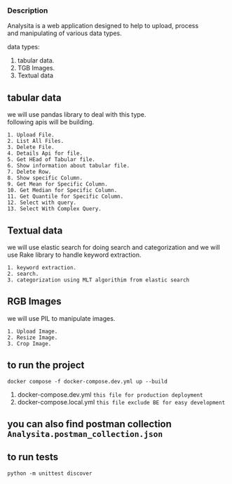 ### Description
Analysita is a web application designed to help to upload, process <br>
and manipulating of various data types.

data types: <br>
1. tabular data.
2. TGB Images.
3. Textual data

## tabular data <br>
we will use pandas library to deal with this type. <br>
following apis will be building. <br>

```
1. Upload File.
2. List All Files.
3. Delete File.
4. Details Api for file.
5. Get HEad of Tabular file.
6. Show information about tabular file.
7. Delete Row.
8. Show specific Column.
9. Get Mean for Specific Column.
10. Get Median for Specific Column.
11. Get Quantile for Specific Column.
12. Select with query.
13. Select With Complex Query.
```


## Textual data <br>
we will use elastic search for doing search and categorization and we will use
Rake library to handle keyword extraction.

```
1. keyword extraction.
2. search.
3. categorization using MLT algorithim from elastic search
```

## RGB Images <br>
we will use PIL to manipulate images.
```
1. Upload Image.
2. Resize Image.
3. Crop Image.
```


## to run the project
`docker compose -f docker-compose.dev.yml up --build`

1. docker-compose.dev.yml `this file for production deployment`
2. docker-compose.local.yml `this file exclude BE for easy development`

## you can also find postman collection `Analysita.postman_collection.json`

## to run tests
`python -m unittest discover`
